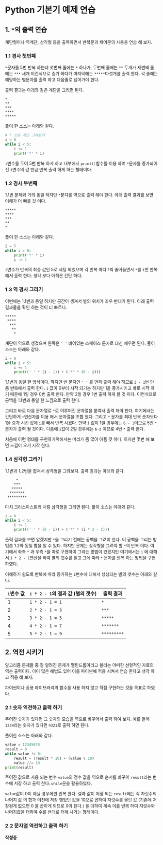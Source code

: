 # Python 기본기 예제 연습

## 1. `*`의 출력 연습 

계단형이나 역계단, 삼각형 등을 출력하면서 반복문과 제어문의 사용을 연습 해 보자.  

### 1.1 경사 첫번쨰 

`*`문자를 5번 반복 하는데 첫번째 줄에는 `*` 하나가, 두번째 줄에는 `**` 두개가 세번째 줄에는 `***` 새개 이런식으로 증가 하다가 마지막에는 `*****`다섯개를 출력 한다. 
각 줄에는 해당하는 별문자를 출력 하고 다음줄로 넘어가야 한다. 

출력 결과는 아래와 같은 계단을 그리면 된다. 

```
*
**
***
****
*****
```

풀이 한 소스는 아래와 같다. 

```py 
# * 으로 계단 그려보기
i = 0
while i < 5:
	i += 1
	print('*' * i)
```

`i`변수를 두어 5번 반복 하게 하고 내부에서 `print()`함수를 이용 하여 `*`문자를 증가되어진 `i`변수의 값 만큼 반복 출력 하게 하는 형태이다. 

### 1.2 경사 두번째 

1.1번 문제와 거의 동일 하지만 `*`문자를 역으로 출력 해야 한다. 아래 출력 결과를 보면 이해가 더 빠를 것 이다. 

```
*****
****
***
**
*
```

풀이 한 소스는 아래와 같다. 

```py 
i = 5
while i > 0:
	print('*' * i)
	i -= 1
```

`i`변수가 반복의 최종 값인 5로 세팅 되었으며 각 반복 마다 1씩 줄어들면서 `*`를 `i`번 반복 해서 출력 한다. 생각 보다 아직은 간단 하다. 

### 1.3 역 경사 그리기  

이번에는 1.1번과 동일 하지만 공간이 생겨서 별의 위치가 좌우 반대가 된다. 아래 출력 결과물을 확인 하는 것이 더 빠르다. 

```
*****
 ****
  ***
   **
    *
```

계단이 역으로 생겼으며 왼쪽은 `' '` 비어있는 스페이스 문자로 대신 채우면 된다. 풀이 소스는 아래와 같다. 

```py 
i = 0
while i < 5:
	i += 1
	print((' ' * (i - 1)) + ('*' * (6 - i)))
```

1.1번과 동일 한 방식이다. 하지만 빈 문자인 `' '` 를 먼저 출력 해야 하므로 `i - 1`번 만큼 반복해서 출력 한다. `i` 값이 0부터 시작 되기는 하지만 1을 증가시키고 바로 시작 하기 때문에 1일 경우 0번 출력 한다. 만약 2일 경우 1번 출력 하게 될 것 이다. 이런식으로 공백을 1.1번과 동일 한 느낌으로 출력 한다. 

그리고 바로 다음 문자열로 `*`로 이루어진 문자열을 붙여서 출력 해야 한다. 여기에서는 간단하게 `+`연산자를 이용 해서 문자열을 조합 했다. 그리고 `*` 문자를 최대 반복 숫자보다 1을 증가 시킨 값에 `i`를 빼서 반복 시켰다. 만약 `i` 값이 1일 경우에는 `6 - 1`이므로 5번 `*` 문자가 출력 될 것이다. 다음에 `i`값이 2일 경우에는 `6-2` 이므로 4번 `*` 출력 한다. 

처음에 이런 형태를 구현하기위해서는 머리가 좀 많이 아플 것 이다. 하지만 몇번 해 보면 느낌이 오기 시작 한다. 

### 1.4 삼각형 그리기 

1.1번과 1.2번을 합쳐서 삼각형을 그려보자. 출력 결과는 아래와 같다. 

```
     *
    ***
   *****
  *******
 *********
 ```

마치 크리스마스트리 처럼 삼각형을 그리면 된다. 풀이 소스는 아래와 같다. 

```py 
i = 0
while i < 5:
	i += 1
	print((' ' * (6 - i)) + ('*' * (i * 2 - 1)))
```

출력 결과를 보면 알겠지만 `*`을 그리기 전에는 공백을 그려야 한다. 이 공백을 그리는 방법츤 1.2와 동일 함을 알 수 있다. 하지만 문제는 삼각형을 그려야 할 `*`의 반복 이다. 여기에서 좌측 `*` 과 우측 `*`을 따로 구현하여 그리는 방법이 있겠지만 여기에서는 `i` 에 대해서 `i * 2 - 1`연산을 하여 별의 갯수를 얻고 그에 따라 `*` 문자를 반복 하는 방법을 구현 하였다. 

이해하기 쉽도록 반복에 따라 증가하는 `i`변수에 대해서 생성되는 별의 갯수는 아래와 같다. 

`i`변수 값 | `i * 2 - 1`의 결과 값 (별의 갯수) | 출력 결과  
--- | --- | ---
1 | `1 * 2 - 1 = 1` |     `*`
2 | `2 * 2 - 1 = 3` |    `***`
3 | `3 * 2 - 1 = 5` |   `*****` 
4 | `4 * 2 - 1 = 7` |  `*******`
5 | `5 * 2 - 1 = 9` | `*********` 

## 2. 역전 시키기 

알고리즘 문제들 중 잘 알려진 문제가 펠린드롬이라고 불리는 어떠한 선형적인 자료의 역순 출력이다. 이미 많은 해법도 있어 이를 파이썬에 적용 시켜서 연습 한다고 생각 하고 적용 해 보자. 

파이썬이나 공용 라이브러리의 함수를 사용 하지 않고 직접 구현하는 것을 목표로 하였다. 

### 2.1 숫자 역전하고 출력 하기 

주어진 숫자가 있다면 그 숫자의 모습을 역으로 바꾸어서 출력 하여 보자. 예를 들어 `1234`라는 숫자가 있다면 `4321`로 출력 하면 된다. 

풀이한 소스는 아래와 같다. 

```py 
value = 12345678
result = 0
while value != 0:
	result = (result * 10) + (value % 10)
	value //= 10
print(result)
```

주어진 값으로 사용 되는 변수 `value`의 정수 값을 역으로 순서를 바꾸어 `result`라는 변수에 저장 하고 출력 한다. `while`문을 활용하였다. 

`value`값이 0이 아닐 경우에만 반복 한다. 결과 값이 저장 되는 `result`에는 각 자릿수의 나머지 값 의 합과 이전에 저장 햇었던 값을 10으로 곱하여 자릿수를 올린 값 (기존에 저장된게 없으면 0 을 곱하게 되므로 0이 된다.) 을 더하여 계속 이를 반복 하여 자릿수와 나머지값을 더하여 수를 반대로 더해 나가는 형태이다. 

### 2.2 문자열 역전하고 출력 하기 

**작성중**